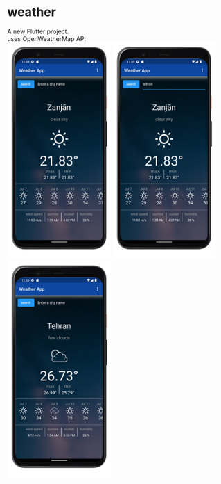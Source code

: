 # weather

A new Flutter project.
<br>
uses OpenWeatherMap API
<br>
<img src="1.png" with="500" height="500"> <img src="2.png" with="500" height="500"> <img src="3.png" with="500" height="500">


